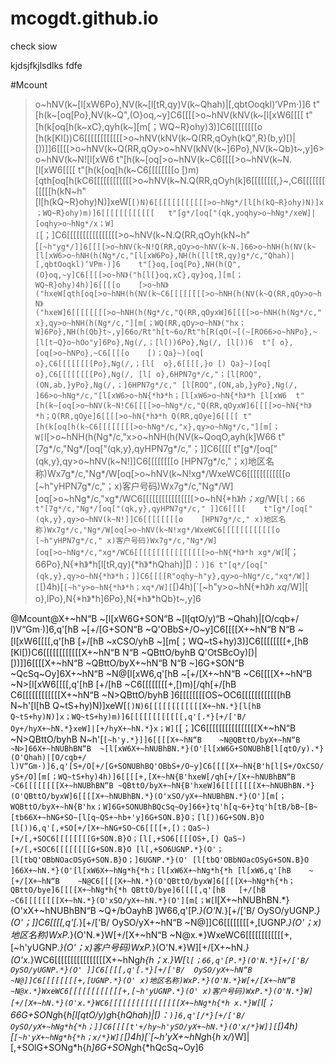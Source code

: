 # mcogdt.github.io

check siow

kjdsjfkjlsdlks fdfe

#Mcount
>o~hNV(k~[l[xW6Po},NV(k~[l[tR,qy)V(k~Qhah)|[,qbtOoqkl)‘VPm·)]6	t"[h(k~[oq[Po},NV(k~Q",(O}oq,~y]C6[[[[>o~hNV(kNV(k~[l[xW6[[[[	t"[h(k[oq[h(k~xC},qyh(k~][m[；WQ~R}ohy)3)]C6[[[[[[[[o	[h(k[Kl[))C6[[[[[[[[[[[[>o~hNV(kNV(k~Q(RR,qOyh(kQ",R}(b,y)[)|[))]]6[[[[>o~hNV(k~Q(RR,qOy>o~hNV(kNV(k~]6Po},NV(k~Qb}t~,y]6>o~hNV(k~N![l[xW6	t"[h(k~[oq[>o~hNV(k~C6[[[[>o~hNV(k~N.[l[xW6[[[[	t"[h(k[oq[h(k~C6[[[[[[[[o	[)m)[qth[oq[h(kC6[[[[[[[[[[[[>o~hNV(k~N.Q(RR,qOyh(k]6[[[[[[[[,}~,C6[[[[[[[[[[[[h(kN~h"[l[h(kQ~R}ohy)N)]xeW[`[)N)6[[[[[[[[[[[[>o~hNg*/[l[h(kQ~R}ohy)N)]x；WQ~R}ohy)m)]6[[[[[[[[[[[[	t"[g*/[oq["(qk,yoqhy>o~hNg*/xeW]|[oqhy>o~hNg*/x；W][`[；]C6[[[[[[[[[[[[[[[[>o~hNV(k~N.Q(RR,qOyh(kN~h"[`[~h"yg*/]]6[[[[>o~hNV(k~N!Q(RR,qOy>o~hNV(k~N.]66>o~hNH(h(NV(k~[l[xW6>o~hNH(h(Ng*/c,"[l[xW6Po},NH(h([l[tR,qy)g*/c,"Qhah)|[,qbtOoqkl)‘VPm·)]6	t"[}oq,[oq[Po},NH(h(Q",(O}oq,~y]C6[[[[>o~hN》("h[l[}oq,xC},qy}oq,][m[；WQ~R}ohy)4h)]6[[[[o	[>o~hN》("hxeW[qth[oq[>o~hNH(h(NV(k~C6[[[[[[[[>o~hNH(h(NV(k~Q(RR,qOy>o~hN》("hxeW]6[[[[[[[[>o~hNH(h(Ng*/c,"Q(RR,qOyxW]6[[[[>o~hNH(h(Ng*/c,"x},qy>o~hNH(h(Ng*/c,"][m[；WQ(RR,qOy>o~hN》("hx；W]6Po},NH(h(Qb}t~,y]66o/Rt"h[t~6o/Rt"h[R(qO(~[(~[RO66>o~hNPo},~[l[t~Q}o~hOo"y]6Po},Ng(/,；[l[))6Po},Ng(/,
[l[))6	t"[	o},[oq[>o~hNPo},~C6[[[[o	[)；Qa}~)[oq[	o},C6[[[[[[[[Po},Ng(/,；[l[	o},6[[[[,}o	[)
Qa}~)[oq[	o},C6[[[[[[[[Po},Ng(/,
[l[	o},6HPN7g*/c,"；[l[ROQ",(ON,ab,}yPo},Ng(/,；]6HPN7g*/c,"
[l[ROQ",(ON,ab,}yPo},Ng(/,
]66>o~hNg*/c,"[l[xW6>o~hN{*h》*h；[l[xW6>o~hN{*h》*h
[l[xW6	t"[h(k~[oq[>o~hNV(k~N!C6[[[[>o~hNg*/c,"Q(RR,qOyxW]6[[[[>o~hN{*h》*h；Q(RR,qOye]6[[[[>o~hN{*h》*h
Q(RR,qOye]6[[[[	t"[h(k[oq[h(k~C6[[[[[[[[>o~hNg*/c,"x},qy>o~hNg*/c,"][m[；W[`l[>o~hNH(h(Ng*/c,"x>o~hNH(h(NV(k~QoqO,ayh(k]W66	t"[7g*/c,"Ng*/[oq["(qk,y},qyHPN7g*/c,"；]]C6[[[[	t"[g*/[oq["(qk,y},qy>o~hNV(k~N!]]C6[[[[[[[[o	[HPN7g*/c,"；x)地区名称)Wx7g*/c,"Ng*/W[oq[>o~hNV(k~N!xg*/WxeWC6[[[[[[[[[[[[o	[~h"yHPN7g*/c,"；x)客户号码)Wx7g*/c,"Ng*/W][oq[>o~hNg*/c,"xg*/WC6[[[[[[[[[[[[[[[[>o~hN{*h》*h；xg*/W[`l[；66	t"[7g*/c,"Ng*/[oq["(qk,y},qyHPN7g*/c,"
]]C6[[[[	t"[g*/[oq["(qk,y},qy>o~hNV(k~N!]]C6[[[[[[[[o	[HPN7g*/c,"
x)地区名称)Wx7g*/c,"Ng*/W[oq[>o~hNV(k~N!xg*/WxeWC6[[[[[[[[[[[[o	[~h"yHPN7g*/c,"
x)客户号码)Wx7g*/c,"Ng*/W][oq[>o~hNg*/c,"xg*/WC6[[[[[[[[[[[[[[[[>o~hN{*h》*h
xg*/W[`l[；66Po},N{*h》*h[l[tR,qy){*h》*hQhah)|[)：`)]6	t"[q*/[oq["(qk,y},qy>o~hN{*h》*h；]]C6[[[[R"oqhy~h"y},qy>o~hNg*/c,"xq*/W]][`[)4h)[`[~h"y>o~hN{*h》*h；xq*/W][`[)4h)[`[~h"y>o~hN{*h》*h
xq*/W]|[	o},lPo},N{*h》*h]6Po},N{*h》*hQb}t~,y]6

@Mcount@X+~hN“B	~[l[xW6G+SON“B	~[l[qtO/y)“B	~Qhah)|[O/cqb+/	l)V“Gm·)]6,q'[hB	~[+/[G+SON“B	~Q'OBbS+/O~y]C6[[[[X+~hN“B	N“B	~[l[xW6[[[[,q'[hB	[+/[hB	~xCSO/yhB	~][m[；WQ~tS+hy)3)]C6[[[[[[[[+,[hB	[Kl[))C6[[[[[[[[[[[[X+~hN“B	N“B	~QBttO/byhB	Q'OtSBcOy)[)|[))]]6[[[[X+~hN“B	~QBttO/byX+~hN“B	N“B	~]6G+SON“B	~QcSq~Oy]6X+~hN“B	~N@[l[xW6,q'[hB	~[+/[X+~hN“B	~C6[[[[X+~hN“B	~N>[l[xW6[[[[,q'[hB	[+/[hB	~C6[[[[[[[[+,[)m)[/qh[+/[hB	C6[[[[[[[[[[[[X+~hN“B	~N>QBttO/byhB	]6[[[[[[[[OS~OC6[[[[[[[[[[[[hB	N~h'[l[hB	Q~tS+hy)N)]xeW[`[)N)6[[[[[[[[[[[[X+~hN.*}[l[hB	Q~tS+hy)N)]x；WQ~tS+hy)m)]6[[[[[[[[[[[[,q'[.*}[+/['B/	Oy+/hyX+~hN.*}xeW]|[+/hyX+~hN.*}x；W][`[；]C6[[[[[[[[[[[[[[[[X+~hN“B	~N>QBttO/byhB	N~h'[`[~h'y.*}]]6[[[[X+~hN“B	~N@QBttO/byX+~hN“B	~N>]66X+~hNUBhBN“B	~[l[xW6X+~hNUBhBN.*}(O'[l[xW6G+SONUBhB[l[qtO/y).*}(O'Qhah)|[O/cqb+/	l)V“Gm·)]6,q'[S+/O[+/[G+SONUBhBQ'OBbS+/O~y]C6[[[[X+~hN{B'h[l[S+/OxCSO/yS+/O][m[；WQ~tS+hy)4h)]6[[[[+,[X+~hN{B'hxeW[/qh[+/[X+~hNUBhBN“B	~C6[[[[[[[[X+~hNUBhBN“B	~QBttO/byX+~hN{B'hxeW]6[[[[[[[[X+~hNUBhBN.*}(O'QBttO/byxW]6[[[[X+~hNUBhBN.*}(O'xSO/yX+~hNUBhBN.*}(O'][m[；WQBttO/byX+~hN{B'hx；W]6G+SONUBhBQcSq~Oy]66+}tq'h[q~6+}tq'h[tB/bB~[B~[tb66X+~hNG+SO~[l[q~QS+~hb+'y]6G+SON.B}O；[l[))6G+SON.B}O
[l[))6,q'[,+SO[+/[X+~hNG+SO~C6[[[[+,[)；QaS~)[+/[,+SOC6[[[[[[[[G+SON.B}O；[l[,+SO6[[[[OS+,[)
QaS~)[+/[,+SOC6[[[[[[[[G+SON.B}O
[l[,+SO6UGNP.*}(O'；[l[tbQ'OBbNOacOSyG+SON.B}O；]6UGNP.*}(O'
[l[tbQ'OBbNOacOSyG+SON.B}O
]66X+~hN.*}(O'[l[xW6X+~hNg*h{*h；[l[xW6X+~hNg*h{*h
[l[xW6,q'[hB	~[+/[X+~hN“B	~N@C6[[[[X+~hN.*}(O'QBttO/byxW]6[[[[X+~hNg*h{*h；QBttO/bye]6[[[[X+~hNg*h{*h
QBttO/bye]6[[[[,q'[hB	[+/[hB	~C6[[[[[[[[X+~hN.*}(O'xSO/yX+~hN.*}(O'][m[；W[`l[X+~hNUBhBN.*}(O'xX+~hNUBhBN“B	~Q+/bOayhB	]W66,q'[P.*}(O'N.*}[+/['B/	OySO/yUGNP.*}(O'；]]C6[[[[,q'[.*}[+/['B/	OySO/yX+~hN“B	~N@]]C6[[[[[[[[+,[UGNP.*}(O'；x)地区名称)WxP.*}(O'N.*}W[+/[X+~hN“B	~N@x.*}WxeWC6[[[[[[[[[[[[+,[~h'yUGNP.*}(O'；x)客户号码)WxP.*}(O'N.*}W][+/[X+~hN.*}(O'x.*}WC6[[[[[[[[[[[[[[[[X+~hNg*h{*h；x.*}W[`l[；66,q'[P.*}(O'N.*}[+/['B/	OySO/yUGNP.*}(O'
]]C6[[[[,q'[.*}[+/['B/	OySO/yX+~hN“B	~N@]]C6[[[[[[[[+,[UGNP.*}(O'
x)地区名称)WxP.*}(O'N.*}W[+/[X+~hN“B	~N@x.*}WxeWC6[[[[[[[[[[[[+,[~h'yUGNP.*}(O'
x)客户号码)WxP.*}(O'N.*}W][+/[X+~hN.*}(O'x.*}WC6[[[[[[[[[[[[[[[[X+~hNg*h{*h
x.*}W[`l[；66G+SONg*h{*h[l[qtO/y)g*h{*hQhah)|[)：`)]6,q'[/*}[+/['B/	OySO/yX+~hNg*h{*h；]]C6[[[[t'+/hy~h'ySO/yX+~hN.*}(O'x/*}W]][`[)4h)[`[~h'yX+~hNg*h{*h；x/*}W][`[)4h)[`[~h'yX+~hNg*h{*h
x/*}W]|[,+SOlG+SONg*h{*h]6G+SONg*h{*hQcSq~Oy]6
